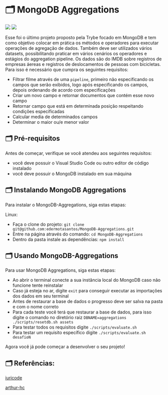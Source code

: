 # 🗂 MongoDB Aggregations

<div> 
  <a href="https://www.linkedin.com/in/eder-santos-78114521a/" target="_blank"><img src="https://img.shields.io/badge/-LinkedIn-%230077B5?style=for-the-badge&logo=linkedin&logoColor=white" target="_blank"></a> 
  <a href = "mailto:eder.mota@outlook.com"><img src="https://img.shields.io/badge/Microsoft_Outlook-0078D4?style=for-the-badge&logo=microsoft-outlook&logoColor=white" target="_blank"></a> 
</div>

Esse foi o último projeto proposto pela Trybe focado em MongoDB e tem como objetivo colocar em prática os métodos e operadores para executar operações de agregação de dados. Também deve ser utilizados vários datasets, possibilitando praticar em vários cenários os operadores e estágios do aggregation pipeline. Os dados são do IMDB sobre registros de empresas áereas e registros de deslocamentos de pessoas com bicicletas. Para isso é necessário que cumpra os seguintes requisitos:
- Filtrar filme através de uma `pipeline`, primeiro não especificando os campos que serão exibidos, logo após especificando os campos, depois ordenando de acordo com especificações
- Criar um novo campo e retornar documentos que contém esse novo campo
- Retornar campo que está em determinada posição respeitando condições especificadas
- Calcular media de determinados campos
- Determinar o maior ou/e menor valor

<!-- <img src="exemplo-image.png" alt="exemplo imagem"> -->

## 🗂 Pré-requisitos

Antes de começar, verifique se você atendeu aos seguintes requisitos:
* você deve possuir o Visual Studio Code ou outro editor de código instalado
* você deve possuir o MongoDB instalado em sua máquina
 
## 🗂 Instalando MongoDB Aggregations

Para instalar o MongoDB-Aggregations, siga estas etapas:

Linux:

* Faça o clone do projeto: 
`git clone git@github.com:edermotasantos/MongoDB-Aggregations.git`
* Entre na página através do comando:
`cd MongoDB-Aggregations`
* Dentro da pasta instale as dependências:
`npm install`

## 🗂 Usando MongoDB-Aggregations

Para usar MongoDB Aggregations, siga estas etapas:
* Ao abrir o terminal conecte a sua instância local do MongoDB caso não funcione tente reinstalar
* Caso já esteja no ar, digite `exit` para conseguir executar as importações dos dados em seu terminal
* Antes de restaurar a base de dados o progresso deve ser salva na pasta e com o nome correto
* Para cada teste você terá que restaurar a base de dados, para isso digite o comando no diretório raiz `DBNAME=aggregations ./scripts/resetdb.sh assets`
* Para testar todos os requisitos digite `./scripts/evaluate.sh`
* Para testar um requisito específico digite `./scripts/evaluate.sh desafioN`

Agora você já pode começar a desenvolver o seu projeto!

## 🗂 Referências:
<a href="https://github.com/iuricode/readme-template/blob/main/README-repository/iuricode.md">iuricode</a>

<a href="https://github.com/arthur-hc/Project-Cookmaster/edit/main/README.md">arthur-hc</a>
